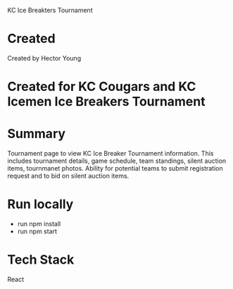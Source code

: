 KC Ice Breakters Tournament 

# Created
Created by Hector Young

# Created for KC Cougars and KC Icemen Ice Breakers Tournament

# Summary
Tournament page to view KC Ice Breaker Tournament information.  This includes tournament details, game schedule, team standings, silent auction items, tournmanet photos. Ability for potential teams to submit registration request and to bid on silent auction items. 

# Run locally
- run npm install
- run npm start

# Tech Stack
React

